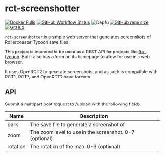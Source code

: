 # rct-screenshotter

[![Docker Pulls](https://img.shields.io/docker/pulls/corysanin/rct-screenshotter)](https://hub.docker.com/r/corysanin/rct-screenshotter)
[![GitHub Workflow Status](https://img.shields.io/github/actions/workflow/status/CorySanin/rct-screenshotter/docker-image.yml)](https://github.com/CorySanin/rct-screenshotter/actions)
![Depfu](https://img.shields.io/depfu/dependencies/github/CorySanin/rct-screenshotter)
[![GitHub repo size](https://img.shields.io/github/repo-size/CorySanin/rct-screenshotter)](https://github.com/CorySanin/rct-screenshotter)
[![GitHub](https://img.shields.io/github/license/CorySanin/rct-screenshotter)](https://github.com/CorySanin/rct-screenshotter/blob/master/LICENSE)

`rct-screenshotter` is a simple web server that generates screenshots of Rollercoaster Tycoon save files.

This project is intended to be used as a REST API for projects like [ffa-tycoon](https://github.com/CorySanin/ffa-tycoon). But it also has a form on its homepage to allow for use in a web browser.

It uses OpenRCT2 to generate screenshots, and as such is compatible with RCT1, RCT2, and OpenRCT2 save formats.

## API

Submit a multipart post request to /upload with the following fields:

| Name     | Description                                             |
|----------|---------------------------------------------------------|
| park     | The save file to generate a screenshot of               |
| zoom     | The zoom level to use in the screenshot. 0-7 (optional) |
| rotation | The rotation of the map. 0-3 (optional)                 |